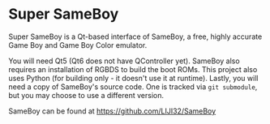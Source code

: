 # Super SameBoy

Super SameBoy is a Qt-based interface of SameBoy, a free, highly accurate Game
Boy and Game Boy Color emulator.

You will need Qt5 (Qt6 does not have QController yet). SameBoy also requires an
installation of RGBDS to build the boot ROMs. This project also uses Python (for
building only - it doesn't use it at runtime). Lastly, you will need a copy of
SameBoy's source code. One is tracked via `git submodule`, but you may choose to
use a different version.

SameBoy can be found at https://github.com/LIJI32/SameBoy
